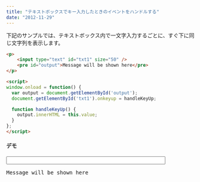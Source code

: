 ```yaml
---
title: "テキストボックスでキー入力したときのイベントをハンドルする"
date: "2012-11-29"
---
```



下記のサンプルでは、テキストボックス内で一文字入力するごとに、すぐ下に同じ文字列を表示します。

~~~ html
<p>
    <input type="text" id="txt1" size="50" />
    <pre id="output">Message will be shown here</pre>
</p>

<script>
window.onload = function() {
  var output = document.getElementById('output');
  document.getElementById('txt1').onkeyup = handleKeyUp;

  function handleKeyUp() {
    output.innerHTML = this.value;
  }
};
</script>
~~~


#### デモ

<p>
    <input type="text" id="txt1" size="50" />
    <pre id="output">Message will be shown here</pre>
</p>

<script>
window.onload = function() {
  var output = document.getElementById('output');
  document.getElementById('txt1').onkeyup = handleKeyUp;

  function handleKeyUp() {
    output.innerHTML = this.value;
  }
};
</script>

